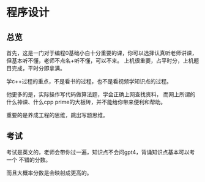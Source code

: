 # 程序设计

## 总览
首先，这是一门对于编程0基础小白十分重要的课，你可以选择认真听老师讲课，
但基本听不懂，老师不点名+听不懂，可以不来。
上机很重要，占平时分，上机题目完成，平时分即拿满。

学c++过程的重点，不是看书的过程，也不是看视频学知识点的过程。

他更多的是，实际操作写代码做算法题，学会正确上网查找资料，
而网上所谓的什么神课、什么cpp prime的大板砖，并不能给你带来便利和帮助。

重要的是养成工程的思维，跳出写题思维。

## 考试
考试是英文的，老师会带你过一遍，知识点不会问gpt4，背诵知识点基本可以考一个
不错的分数。

而且大概率分数是会映射成更高的。
